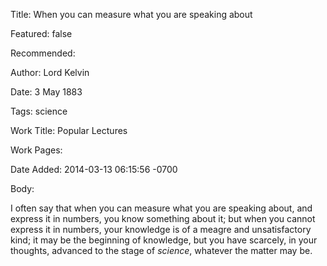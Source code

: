 Title: When you can measure what you are speaking about

Featured: false

Recommended: 

Author: Lord Kelvin

Date: 3 May 1883

Tags: science

Work Title: Popular Lectures

Work Pages:  

Date Added: 2014-03-13 06:15:56 -0700

Body:

I often say that when you can measure what you are speaking about, and express it in numbers, you know something about it; but when you cannot express it in numbers, your knowledge is of a meagre and unsatisfactory kind; it may be the beginning of knowledge, but you have scarcely, in your thoughts, advanced to the stage of *science*, whatever the matter may be.


